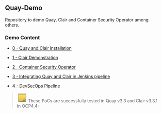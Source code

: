 ## Quay-Demo

Repository to demo Quay, Clair and Container Security Operator among others.

### Demo Content

* [0 - Quay and Clair Installation](0-install-clair.md)

* [1 - Clair Demonstration](1-clair-demo.md)

* [2 - Container Security Operator](2-cso-demo.md)

* [3 - Integrating Quay and Clair in Jenkins pipeline](3-quay-pipeline.md)

* [4 - DevSecOps Pipeline](4-devsecops-pipeline.md)

> ![NOTE](pics/note-icon.png) These PoCs are successfully tested in Quay v3.3 and Clair v3.3.1 in OCP4.4+
